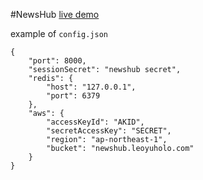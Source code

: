 #NewsHub
[live demo](http://newshub.leoyuholo.com)

example of `config.json`
```
{
	"port": 8000,
	"sessionSecret": "newshub secret",
	"redis": {
		"host": "127.0.0.1",
		"port": 6379
	},
	"aws": {
		"accessKeyId": "AKID",
		"secretAccessKey": "SECRET",
		"region": "ap-northeast-1",
		"bucket": "newshub.leoyuholo.com"
	}
}
```